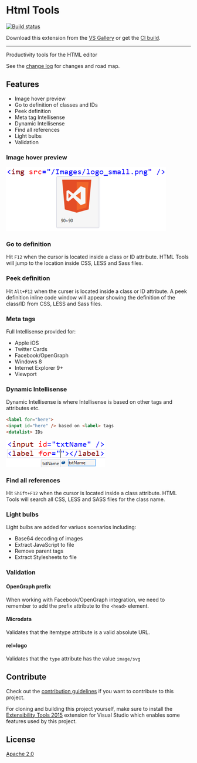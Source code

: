 # Html Tools

[![Build status](https://ci.appveyor.com/api/projects/status/fan9tk9gg4784d38?svg=true)](https://ci.appveyor.com/project/madskristensen/htmltools)

<!-- Update the VS Gallery link after you upload the VSIX-->
Download this extension from the [VS Gallery](https://visualstudiogallery.msdn.microsoft.com/[GuidFromGallery])
or get the [CI build](http://vsixgallery.com/extension/3cef2919-d8c7-4e9f-a809-5a0ba9c61fac/).

---------------------------------------

Productivity tools for the HTML editor

See the [change log](CHANGELOG.md) for changes and road map.

## Features

- Image hover preview
- Go to definition of classes and IDs
- Peek definition
- Meta tag Intellisense
- Dynamic Intellisense
- Find all references
- Light bulbs
- Validation

### Image hover preview
![Image hover](art/imagehover.png)

### Go to definition
Hit `F12` when the cursor is located inside a class or ID attribute. 
HTML Tools will jump to the location inside CSS, LESS and Sass files. 

### Peek definition
Hit `Alt+F12` when the curser is located inside a class or ID attribute.
A peek definition inline code window will appear showing the definition
of the class/ID from CSS, LESS and Sass files.

### Meta tags
Full Intellisense provided for: 
- Apple iOS
- Twitter Cards
- Facebook/OpenGraph
- Windows 8
- Internet Explorer 9+
- Viewport

### Dynamic Intellisense
Dynamic Intellisense is where Intellisense is based on other tags and attributes etc.
```html
<label for="here">
<input id="here" /> based on <label> tags
<datalist> IDs
```

![Dynamic Intellisense](art/dynamicintellisense.png)

### Find all references
Hit `Shift+F12` when the cursor is located inside a class attribute. 
HTML Tools will search all CSS, LESS and SASS files for the
class name. 

### Light bulbs
Light bulbs are added for variuos scenarios including:

- Base64 decoding of images
- Extract JavaScript to file 
- Remove parent tags 
- Extract Stylesheets to file 

### Validation

#### OpenGraph prefix
When working with Facebook/OpenGraph integration, we need to 
remember to add the prefix attribute to the `<head>` element. 

#### Microdata
Validates that the itemtype attribute is a valid absolute URL.

#### rel=logo
Validates that the `type` attribute has the value `image/svg`

## Contribute
Check out the [contribution guidelines](.github/CONTRIBUTING.md)
if you want to contribute to this project.

For cloning and building this project yourself, make sure
to install the
[Extensibility Tools 2015](https://visualstudiogallery.msdn.microsoft.com/ab39a092-1343-46e2-b0f1-6a3f91155aa6)
extension for Visual Studio which enables some features
used by this project.

## License
[Apache 2.0](LICENSE)